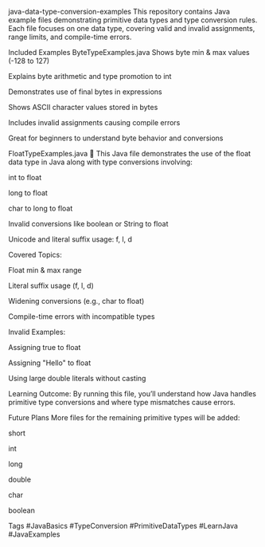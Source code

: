 java-data-type-conversion-examples
This repository contains Java example files demonstrating primitive data types and type conversion rules. Each file focuses on one data type, covering valid and invalid assignments, range limits, and compile-time errors.

Included Examples
ByteTypeExamples.java
Shows byte min & max values (-128 to 127)

Explains byte arithmetic and type promotion to int

Demonstrates use of final bytes in expressions

Shows ASCII character values stored in bytes

Includes invalid assignments causing compile errors

Great for beginners to understand byte behavior and conversions

FloatTypeExamples.java 🚀
This Java file demonstrates the use of the float data type in Java along with type conversions involving:

int to float

long to float

char to long to float

Invalid conversions like boolean or String to float

Unicode and literal suffix usage: f, l, d

Covered Topics:

Float min & max range

Literal suffix usage (f, l, d)

Widening conversions (e.g., char to float)

Compile-time errors with incompatible types

Invalid Examples:

Assigning true to float

Assigning "Hello" to float

Using large double literals without casting

Learning Outcome:
By running this file, you’ll understand how Java handles primitive type conversions and where type mismatches cause errors.

Future Plans
More files for the remaining primitive types will be added:

short

int

long

double

char

boolean

Tags
#JavaBasics #TypeConversion #PrimitiveDataTypes #LearnJava #JavaExamples

